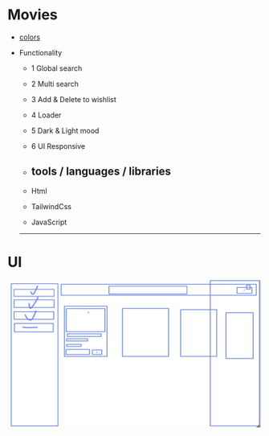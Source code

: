 # Movies

- [colors](https://colorhunt.co/palette/900c3fc70039f94c10f8de22)
- Functionality

   - 1 Global search
   - 2 Multi search
   - 3 Add & Delete to wishlist
   - 4 Loader
   - 5 Dark & Light mood
   - 6 UI Responsive
   
   - ## tools / languages / libraries
    - Html
    - TailwindCss
    - JavaScript

    <hr> 

 # UI 
 ![alt text](<Screenshot 2024-10-25 at 04.36.30.png>)